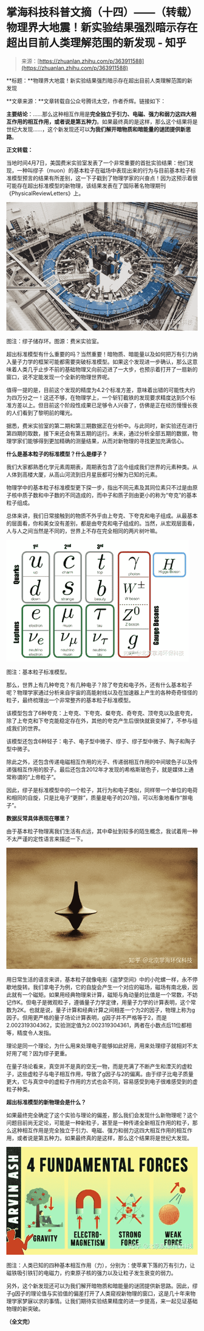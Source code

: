 <!--yml
category: 未分类
date: 2022-11-09 19:23:35
-->

# 掌海科技科普文摘（十四）——（转载）物理界大地震！新实验结果强烈暗示存在超出目前人类理解范围的新发现 - 知乎

> 来源：[https://zhuanlan.zhihu.com/p/363911588](https://zhuanlan.zhihu.com/p/363911588)

**标题：**物理界大地震！新实验结果强烈暗示存在超出目前人类理解范围的新发现

**文章来源：**文章转载自公众号腾讯太空，作者乔辉。链接如下：

[](https://link.zhihu.com/?target=https%3A//new.qq.com/omn/20210409/20210409A0CVMQ00.html)

**主要结论**：……那么这种相互作用是**完全独立于引力、电磁、强力和弱力这四大相互作用的相互作用，或者说是第五种力**。如果最终真的是这样，那么这个结果将是世纪大发现……，这个新发现还可以**为我们解开暗物质和暗能量的谜团提供新思路**。

**正文转载：**

当地时间4月7日，美国费米实验室发表了一个非常重要的首批实验结果：他们发现，一种叫缪子（muon）的基本粒子在磁场中表现出来的行为与目前基本粒子标准模型预言的结果有所差别，这一下子戳到了物理学家的兴奋点！因为这预示着很可能存在超出标准模型的新物理，该结果发表在了国际著名物理期刊《PhysicalReviewLetters》上。



![](img/60eae85122dd49282bedc0e80c2a65bf.png)

图注：缪子储存环。图源：费米实验室。



超出标准模型有什么重要的吗？当然重要！暗物质、暗能量以及如何把万有引力纳入量子力学的框架可能都需要突破标准模型。如果这个发现进一步确认，那么这意味着人类几乎止步不前的基础物理又向前迈进了一大步，也预示着打开了一扇新的窗口，说不定能发现一个全新的物理世界呢。

值得一提的是，目前这个发现的精度为4.2个标准方差，意味着出错的可能性大约为四万分之一！这还不够，在物理学上，一个斩钉截铁的发现要求精度达到5个标准方差以上。但目前这个阶段性成果已足够令人兴奋了，仿佛是正在经历慢慢长夜的人们看到了黎明前的曙光。

据悉，费米实验室的第二期和第三期数据正在分析中。与此同时，新实验还在进行第四期的取数，接下来还会有第五期的运行。未来，通过分析全部五期的数据，物理学家们能够得到更加精确的测量结果，从而对新物理的寻找更加充满信心。

**什么是基本粒子的标准模型？什么是缪子？**

我们大家都熟悉化学元素周期表，周期表包含了迄今组成我们世界的元素种类。从人体到高楼大厦，从高山河流到日月星辰都可分解为已知的元素。

物理学中的基本粒子标准模型更下探一步，指出不同元素及其同位素只不过是由原子核中质子数和中子数的不同造成的，而中子和质子则由更小的称为“夸克”的基本粒子组成。

总体来讲，我们日常接触到的物质不外乎由上夸克、下夸克和电子组成。从最基本的层面看，你和美女没有差别，都是由夸克和电子组成的。当然，从宏观层面看，人与人之间当然是不同的，世界上不存在完全相同的两片树叶嘛。



![](img/f77ba614ea105fee629edc295cd73cb1.png)

图注：基本粒子标准模型。



那么，世界上有几种夸克？有几种电子？除了夸克和电子外，还有什么基本粒子呢？物理学家通过分析来自宇宙的高能射线以及在加速器上产生的各种奇奇怪怪的粒子，最终梳理出一个非常整齐的基本粒子标准模型。

该模型包含了6种夸克：上夸克、下夸克、粲夸克、奇夸克、顶夸克以及底夸克，除了上夸克和下夸克能稳定存在外，其他的夸克产生后很快就衰变掉了，不参与组成我们的世界。

该模型还包含6种轻子：电子、电子型中微子、缪子、缪子型中微子、陶子和陶子型中微子。

除此之外，还包含传递电磁相互作用的光子、传递弱相互作用的中间玻色子以及传递强相互作用的胶子。最后还包含2012年才发现的希格斯玻色子，就是媒体上通常称谓的“上帝粒子”。

因此，缪子是标准模型中的一个粒子，其行为和电子类似，同样带一个单位的电荷和相同的自旋，只是比电子“更胖”，质量是电子的207倍，可以形象地看作“胖电子”。

**数据反常具体表现在哪里？**

由于基本粒子物理离我们生活有点远，其中牵扯到较多的陌生概念，我试着用一种不太严谨的定性语言来描述一下。



![](img/149b86737b83bbb96b9c50a239b52074.png)



用日常生活的语言来讲，基本粒子就像电影《盗梦空间》中的小陀螺一样，永不停歇地旋转。我们拿电子为例，它的自旋会产生一个对应的磁场，磁场有南北极，因此就有一个磁矩。如果用经典物理来计算，磁矩与角动量的比值是一个常数，不妨记作K。但电子是微观粒子，遵循量子力学定律，用量子力学的计算表明，这个常数为2K。也就是说，量子计算和经典计算之间相差一个为2的因子，物理上称为g因子。但用更严格的量子场论计算表明，g因子并不严格等于2，而是2.002319304362，实验测定值为2.002319304361，两者在小数点后11位都相等，精度令人发指。

理论是同一个理论，为什么用来处理电子能够如此好用，用来处理缪子就相对不太好用了呢？因为缪子更重。

在量子场论看来，真空并不是真的空无一物，而是充满了不断产生和湮灭的虚粒子，这些虚粒子与电子相互作用，导致了g因子与2的偏离。由于缪子比电子质量更大，它与真空中的虚粒子作用的方式也会不同，容易感受到电子很难感受到的虚粒子种类。

**超出标准模型的新物理会是什么？**

如果最终完全确定了这个实验与理论的偏差，那么我们会发现什么新物理呢？这个问题目前尚无定论，可能是一种新粒子，甚至是一种传递全新相互作用的粒子，那么这种相互作用是完全独立于引力、电磁、强力和弱力这四大相互作用的相互作用，或者说是第五种力。如果最终真的是这样，那么这个结果将是世纪大发现。



![](img/b73e84893f77305542cc9dc57ad37a5b.png)

图注：人类已知的四种基本相互作用（力），分别为：使苹果下落的万有引力，让磁铁吸引铁钉的电磁力，约束原子核的强力以及让粒子发生衰变的弱力。



另外，这个新发现还可以为我们解开暗物质和暗能量的谜团提供新思路。因此，缪子g因子的理论值与实验值的偏差打开了人类窥视新物理的窗口，这是几十年来物理学家梦寐以求的事情。让我们期待实验结果精度的进一步提高，来一起见证基础物理的新突破。

**（全文完）**